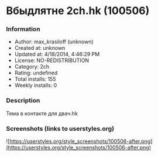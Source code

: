 # Вбыдлятне 2ch.hk (100506)

### Information
- Author: max_krasiloff (unknown)
- Created at: unknown
- Updated at: 4/18/2014, 4:46:29 PM
- License: NO-REDISTRIBUTION
- Category: 2ch
- Rating: undefined
- Total installs: 155
- Weekly installs: 0


### Description
Тема в контакте для двач.hk


### Screenshots (links to userstyles.org)
![https://userstyles.org/style_screenshots/100506-after.png](https://userstyles.org/style_screenshots/100506-after.png)


